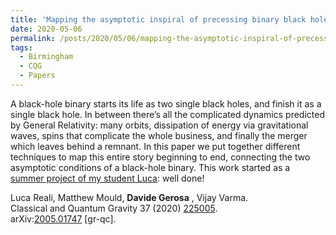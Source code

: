 ```yaml
---
title: 'Mapping the asymptotic inspiral of precessing binary black holes to their merger remnants'
date: 2020-05-06
permalink: /posts/2020/05/06/mapping-the-asymptotic-inspiral-of-precessing-binary-black-holes-to-their-merger-remnants
tags:
  - Birmingham
  - CQG
  - Papers
---
```


A black-hole binary starts its life as two single black holes, and finish it as a single black hole. In between there’s all the complicated dynamics predicted by General Relativity: many orbits, dissipation of energy via gravitational waves, spins that complicate the whole business, and finally the merger which leaves behind a remnant. In this paper we put together different techniques to map this entire story beginning to end, connecting the two asymptotic conditions of a black-hole binary. This work started as a [summer project of my student Luca](<../../../../../index.html?p=2649>): well done! 

Luca Reali, Matthew Mould, **Davide Gerosa** , Vijay Varma.  
Classical and Quantum Gravity 37 (2020) [225005](<https://iopscience.iop.org/article/10.1088/1361-6382/abb639/meta>).  
arXiv:[](<https://arxiv.org/abs/2005.01747>)[2005.01747](<https://arxiv.org/abs/2005.01747>) [gr-qc].

